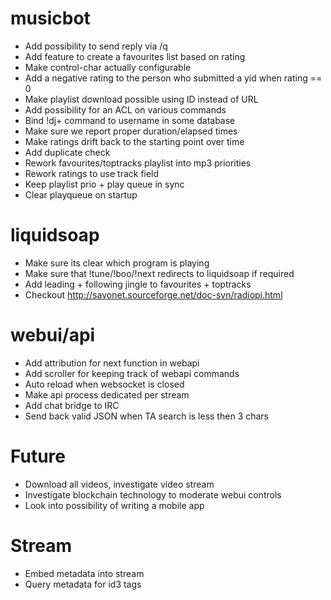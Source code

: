 # musicbot
- Add possibility to send reply via /q
- Add feature to create a favourites list based on rating
- Make control-char actually configurable
- Add a negative rating to the person who submitted a yid when rating == 0
- Make playlist download possible using ID instead of URL
- Add possibility for an ACL on various commands
- Bind !dj+ command to username in some database
- Make sure we report proper duration/elapsed times
- Make ratings drift back to the starting point over time
- Add duplicate check
- Rework favourites/toptracks playlist into mp3 priorities
- Rework ratings to use track field
- Keep playlist prio + play queue in sync
- Clear playqueue on startup

# liquidsoap
- Make sure its clear which program is playing
- Make sure that !tune/!boo/!next redirects to liquidsoap if required
- Add leading + following jingle to favourites + toptracks
- Checkout http://savonet.sourceforge.net/doc-svn/radiopi.html

# webui/api
- Add attribution for next function in webapi
- Add scroller for keeping track of webapi commands
- Auto reload when websocket is closed
- Make api process dedicated per stream
- Add chat bridge to IRC
- Send back valid JSON when TA search is less then 3 chars

# Future
- Download all videos, investigate video stream
- Investigate blockchain technology to moderate webui controls
- Look into possibility of writing a mobile app

# Stream
- Embed metadata into stream
- Query metadata for id3 tags
